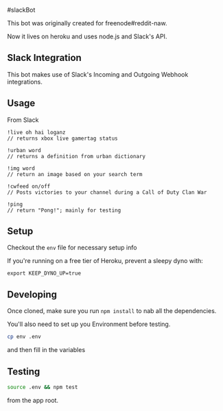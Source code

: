 #slackBot

This bot was originally created for freenode#reddit-naw.

Now it lives on heroku and uses node.js and Slack's API.

## Slack Integration
This bot makes use of Slack's Incoming and Outgoing Webhook integrations.

## Usage
From Slack

```
!live oh hai loganz
// returns xbox live gamertag status

!urban word
// returns a definition from urban dictionary

!img word
// return an image based on your search term

!cwfeed on/off
// Posts victories to your channel during a Call of Duty Clan War

!ping
// return "Pong!"; mainly for testing
```

## Setup
Checkout the `env` file for necessary setup info 

If you're running on a free tier of Heroku, prevent a sleepy dyno with:

```
export KEEP_DYNO_UP=true
```

## Developing

Once cloned, make sure you run `npm install` to nab all the dependencies. 

You'll also need to set up you Environment before testing. 

```sh
cp env .env
```

and then fill in the variables

## Testing

```sh
source .env && npm test
```
from the app root.
